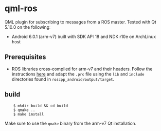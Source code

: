 qml-ros
===================

QML plugin for subscribing to messages from a ROS master. Tested with Qt 5.10.0 on
the following:

  - Android 6.0.1 (arm-v7) built with SDK API 18 and NDK r10e on ArchLinux host

Prerequisites
-------------

 - ROS libraries cross-compiled for arm-v7 and their headers. Follow the instructions [here](http://wiki.ros.org/android_ndk/Tutorials/BuildingNativeROSPackages) and adapt the `.pro` file using the `lib` and `include` directories found in `roscpp_android/output/target`.

build
-----

```
    $ mkdir build && cd build
    $ qmake ..
    $ make install
```

Make sure to use the `qmake` binary from the arm-v7 Qt installation.
